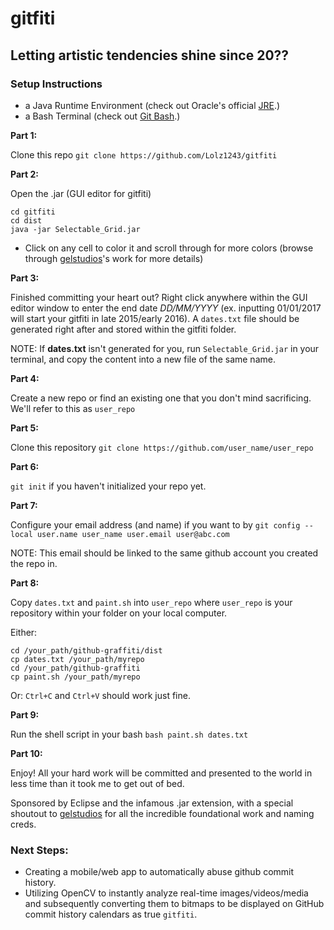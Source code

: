 # gitfiti

## **Letting artistic tendencies shine since 20??**

### Setup Instructions
- a Java Runtime Environment (check out Oracle's official [JRE](https://www.oracle.com/technetwork/java/javase/downloads/jre8-downloads-2133155.html).)
- a Bash Terminal (check out [Git Bash](https://git-scm.com/downloads).)

**Part 1:**


Clone this repo
`git clone https://github.com/Lolz1243/gitfiti`

**Part 2:**


Open the .jar (GUI editor for gitfiti)
```
cd gitfiti
cd dist
java -jar Selectable_Grid.jar
```
- Click on any cell to color it and scroll through for more colors (browse through [gelstudios](https://github.com/gelstudios/gitfiti)'s work for more details)

**Part 3:**


Finished committing your heart out? Right click anywhere within the GUI editor window to enter the end date *DD/MM/YYYY* (ex. inputting 01/01/2017 will start your gitfiti in late 2015/early 2016). A `dates.txt` file should be generated right after and stored within the gitfiti folder.

NOTE: If **dates.txt** isn't generated for you, run `Selectable_Grid.jar` in your terminal, and copy the content into a new file of the same name. 

**Part 4:**


Create a new repo or find an existing one that you don't mind sacrificing. We'll refer to this as `user_repo`

**Part 5:**


Clone this repository
`git clone https://github.com/user_name/user_repo`

**Part 6:**


`git init` if you haven't initialized your repo yet.

**Part 7:**


Configure your email address (and name) if you want to by `git config --local user.name user_name user.email user@abc.com`

NOTE: This email should be linked to the same github account you created the repo in.

**Part 8:**


Copy `dates.txt` and `paint.sh` into `user_repo` where `user_repo` is your repository within your folder on your local computer.

Either:
```
cd /your_path/github-graffiti/dist
cp dates.txt /your_path/myrepo
cd /your_path/github-graffiti
cp paint.sh /your_path/myrepo
```
Or:
`Ctrl+C` and `Ctrl+V` should work just fine.

**Part 9:**


Run the shell script in your bash
`bash paint.sh dates.txt`

**Part 10:**


Enjoy! All your hard work will be committed and presented to the world in less time than it took me to get out of bed.


Sponsored by Eclipse and the infamous .jar extension, with a special shoutout to [gelstudios](https://github.com/gelstudios) for all the incredible foundational work and naming creds.


### Next Steps:
- Creating a mobile/web app to automatically abuse github commit history.
- Utilizing OpenCV to instantly analyze real-time images/videos/media and subsequently converting them to bitmaps to be displayed on GitHub commit history calendars as true `gitfiti`.
